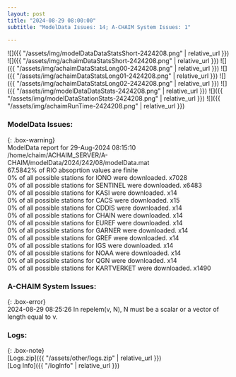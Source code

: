 ```yaml
---
layout: post
title: "2024-08-29 08:00:00"
subtitle: "ModelData Issues: 14; A-CHAIM System Issues: 1"

---
```


![]({{ "/assets/img/modelDataDataStatsShort-2424208.png" | relative_url }})
![]({{ "/assets/img/achaimDataStatsShort-2424208.png" | relative_url }})
![]({{ "/assets/img/achaimDataStatsLong00-2424208.png" | relative_url }})
![]({{ "/assets/img/achaimDataStatsLong01-2424208.png" | relative_url }})
![]({{ "/assets/img/achaimDataStatsLong02-2424208.png" | relative_url }})
![]({{ "/assets/img/modelDataDataStats-2424208.png" | relative_url }})
![]({{ "/assets/img/modelDataStationStats-2424208.png" | relative_url }})
![]({{ "/assets/img/achaimRunTime-2424208.png" | relative_url }})


### ModelData Issues:  
  
{: .box-warning}  
 ModelData report for 29-Aug-2024 08:15:10   
 /home/chaim/ACHAIM_SERVER/A-CHAIM/modelData/2024/242/08/modelData.mat   
 67.5842% of RIO absoprtion values are finite   
 0% of all possible stations for IONO were downloaded. x7028   
 0% of all possible stations for SENTINEL were downloaded. x6483   
 0% of all possible stations for KASI were downloaded. x14   
 0% of all possible stations for CACS were downloaded. x15   
 0% of all possible stations for CDDIS were downloaded. x14   
 0% of all possible stations for CHAIN were downloaded. x14   
 0% of all possible stations for EUREF were downloaded. x14   
 0% of all possible stations for GARNER were downloaded. x14   
 0% of all possible stations for GREF were downloaded. x14   
 0% of all possible stations for IGS were downloaded. x14   
 0% of all possible stations for NOAA were downloaded. x14   
 0% of all possible stations for QGN were downloaded. x14   
 0% of all possible stations for KARTVERKET were downloaded. x1490   
  
### A-CHAIM System Issues:  
  
{: .box-error}  
2024-08-29 08:25:26 In repelem(v, N), N must be a scalar or a vector of length equal to v.  

### Logs:  
  
{: .box-note}  
[Logs.zip]({{ "/assets/other/logs.zip" | relative_url }})  
[Log Info]({{ "/logInfo" | relative_url }})  
